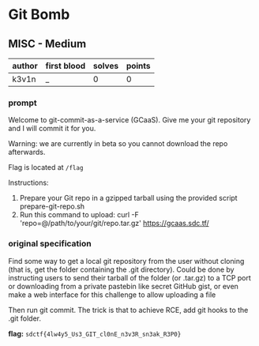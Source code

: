 # Git Bomb
## MISC - Medium
| author | first blood | solves | points |
| --- | --- | --- | --- |
| k3v1n | _ | 0 | 0 |
### prompt
Welcome to git-commit-as-a-service (GCaaS). Give me your git repository and I will commit it for you.

Warning: we are currently in beta so you cannot download the repo afterwards.

Flag is located at `/flag`

Instructions:
1. Prepare your Git repo in a gzipped tarball using the provided script prepare-git-repo.sh
2. Run this command to upload:
curl -F 'repo=@/path/to/your/git/repo.tar.gz' https://gcaas.sdc.tf/


### original specification
Find some way to get a local git repository from the user without cloning (that is, get the folder containing the .git directory). Could be done by instructing users to send their tarball of the folder (or .tar.gz) to a TCP port or downloading from a private pastebin like secret GitHub gist, or even make a web interface for this challenge to allow uploading a file

Then run git commit. The trick is that to achieve RCE, add git hooks to the .git folder.

**flag:** `sdctf{4lw4y5_Us3_GIT_cl0nE_n3v3R_sn3ak_R3P0}`

